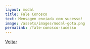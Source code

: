 ```yaml
---
layout: modal
title: Fale Conosco
text: Mensagem enviada com sucesso!
image: /assets/images/modal-gota.png
permalink: /fale-conosco-sucesso
---
```


<!-- modal (fale conosco mensagem sucesso) -->
<a href="{{ '/esqueci-minha-senha' | relative_url }}" class="bg">Voltar</a>